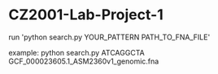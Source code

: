 # CZ2001-Lab-Project-1
run 'python search.py YOUR_PATTERN PATH_TO_FNA_FILE'

example: 
python search.py ATCAGGCTA GCF_000023605.1_ASM2360v1_genomic.fna